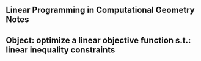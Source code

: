 ## Linear Programming in Computational Geometry Notes 

Object: optimize a linear objective function 
s.t.: linear inequality constraints
---
